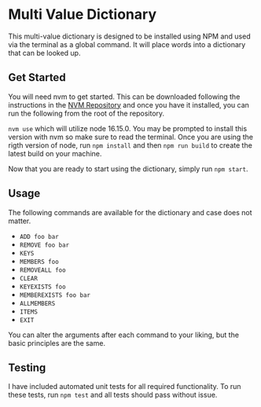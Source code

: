 # Multi Value Dictionary

This multi-value dictionary is designed to be installed using NPM and used via the terminal as a global command. It will place words into a dictionary that can be looked up.

## Get Started

You will need nvm to get started. This can be downloaded following the instructions in the [NVM Repository](https://github.com/nvm-sh/nvm) and once you have it installed, you can run the following from the root of the repository.

`nvm use` which will utilize node 16.15.0. You may be prompted to install this version with nvm so make sure to read the terminal. Once you are using the rigth version of node, run `npm install` and then `npm run build` to create the latest build on your machine.

Now that you are ready to start using the dictionary, simply run `npm start`.

## Usage

The following commands are available for the dictionary and case does not matter.

- `ADD foo bar`
- `REMOVE foo bar`
- `KEYS`
- `MEMBERS foo`
- `REMOVEALL foo`
- `CLEAR`
- `KEYEXISTS foo`
- `MEMBEREXISTS foo bar`
- `ALLMEMBERS`
- `ITEMS`
- `EXIT`

You can alter the arguments after each command to your liking, but the basic principles are the same.

## Testing

I have included automated unit tests for all required functionality. To run these tests, run `npm test` and all tests should pass without issue.
